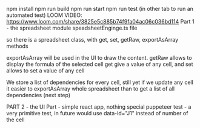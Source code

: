 npm install
npm run build
npm run start
npm run test (in other tab to run an automated test)
LOOM VIDEO: https://www.loom.com/share/3825e5c885b74f9fa04ac06c036bd114
Part 1 - the spreadsheet module
speadsheetEnginge.ts file

so there is a spreadsheet class, with get, set, getRaw, exportAsArray methods

exportAsArray will be used in the UI to draw the content.
getRaw allows to display the formula of the selected cell
get give a value of any cell, and set allows to set a value of any cell

We store a list of dependencies for every cell, still yet if we update any cell
it easier to exportAsArray whole spreadsheet than to get a list of all dependencies (next step)

PART 2 -  the UI Part - simple react app, nothing special
puppeteer test - a very primitive test, in future would use data-id="J1" instead of number of the cell

